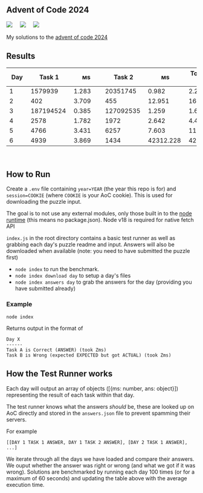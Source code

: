 ## Advent of Code 2024

![](https://img.shields.io/badge/Language-JS-778528?style=for-the-badge) &nbsp; &nbsp; ![](https://img.shields.io/badge/📅%20Day%20-6-118499?style=for-the-badge) &nbsp; &nbsp;  ![](https://img.shields.io/badge/⭐%20Stars%20-12-b5792a?style=for-the-badge)

My solutions to the [advent of code 2024](https://adventofcode.com/2024/)

## Results

Day | Task 1 | ᴍs | Task 2 | ᴍs | Total Time (ᴍs)
-|-|-|-|-|-
1&nbsp;&nbsp;&nbsp;&nbsp;&nbsp;&nbsp;&nbsp;|1579939&nbsp;&nbsp;&nbsp;|1.283&nbsp;&nbsp;&nbsp;&nbsp;&nbsp;|20351745&nbsp;&nbsp;|0.982&nbsp;&nbsp;&nbsp;&nbsp;&nbsp;|2.265&nbsp;&nbsp;&nbsp;&nbsp;&nbsp;
2&nbsp;&nbsp;&nbsp;&nbsp;&nbsp;&nbsp;&nbsp;|402&nbsp;&nbsp;&nbsp;&nbsp;&nbsp;&nbsp;&nbsp;|3.709&nbsp;&nbsp;&nbsp;&nbsp;&nbsp;|455&nbsp;&nbsp;&nbsp;&nbsp;&nbsp;&nbsp;&nbsp;|12.951&nbsp;&nbsp;&nbsp;&nbsp;|16.66&nbsp;&nbsp;&nbsp;&nbsp;&nbsp;
3&nbsp;&nbsp;&nbsp;&nbsp;&nbsp;&nbsp;&nbsp;|187194524&nbsp;|0.385&nbsp;&nbsp;&nbsp;&nbsp;&nbsp;|127092535&nbsp;|1.259&nbsp;&nbsp;&nbsp;&nbsp;&nbsp;|1.644&nbsp;&nbsp;&nbsp;&nbsp;&nbsp;
4&nbsp;&nbsp;&nbsp;&nbsp;&nbsp;&nbsp;&nbsp;|2578&nbsp;&nbsp;&nbsp;&nbsp;&nbsp;&nbsp;|1.782&nbsp;&nbsp;&nbsp;&nbsp;&nbsp;|1972&nbsp;&nbsp;&nbsp;&nbsp;&nbsp;&nbsp;|2.642&nbsp;&nbsp;&nbsp;&nbsp;&nbsp;|4.424&nbsp;&nbsp;&nbsp;&nbsp;&nbsp;
5&nbsp;&nbsp;&nbsp;&nbsp;&nbsp;&nbsp;&nbsp;|4766&nbsp;&nbsp;&nbsp;&nbsp;&nbsp;&nbsp;|3.431&nbsp;&nbsp;&nbsp;&nbsp;&nbsp;|6257&nbsp;&nbsp;&nbsp;&nbsp;&nbsp;&nbsp;|7.603&nbsp;&nbsp;&nbsp;&nbsp;&nbsp;|11.034&nbsp;&nbsp;&nbsp;&nbsp;
6&nbsp;&nbsp;&nbsp;&nbsp;&nbsp;&nbsp;&nbsp;|4939&nbsp;&nbsp;&nbsp;&nbsp;&nbsp;&nbsp;|3.869&nbsp;&nbsp;&nbsp;&nbsp;&nbsp;|1434&nbsp;&nbsp;&nbsp;&nbsp;&nbsp;&nbsp;|42312.228&nbsp;|42316.097&nbsp;

<br />

## How to Run

Create a `.env` file containing `year=YEAR` (the year this repo is for) and `session=COOKIE` (where `COOKIE` is your AoC cookie). This is used for downloading the puzzle input.

The goal is to not use any external modules, only those built in to the [node runtime](https://nodejs.org/en/) (this means no package.json). Node v18 is required for native fetch API

`index.js` in the root directory contains a basic test runner as well as grabbing each day's puzzle readme and input. Answers will also be downloaded when available (note: you need to have submitted the puzzle first)

* `node index` to run the benchmark.
* `node index download day` to setup a day's files
* `node index answers day` to grab the answers for the day (providing you have submitted already)

### Example

```
node index
```

Returns output in the format of

```
Day X
------
Task A is Correct (ANSWER) (took Zms)
Task B is Wrong (expected EXPECTED but got ACTUAL) (took Zms)
```

## How the Test Runner works

Each day will output an array of objects ([{ms: number, ans: object}]) representing the result of each task within that day.

The test runner knows what the answers *should* be, these are looked up on AoC directly and stored in the `answers.json` file to prevent spamming their servers.

For example 

```
[[DAY 1 TASK 1 ANSWER, DAY 1 TASK 2 ANSWER], [DAY 2 TASK 1 ANSWER], ...]
```

We iterate through all the days we have loaded and compare their answers. We ouput whether the answer was right or wrong (and what we got if it was wrong).
Solutions are benchmarked by running each day 100 times (or for a maximum of 60 seconds) and updating the table above with the average execution time.
